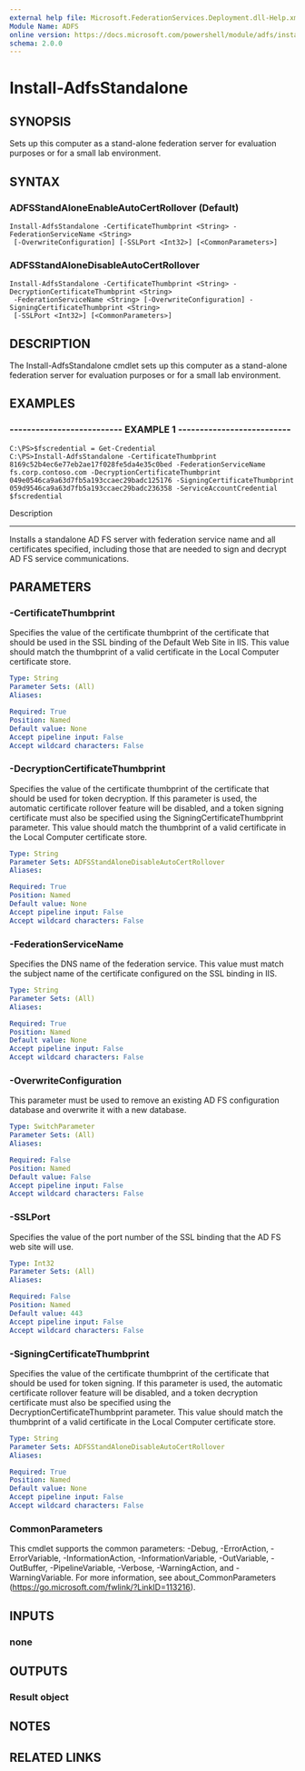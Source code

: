 ```yaml
---
external help file: Microsoft.FederationServices.Deployment.dll-Help.xml
Module Name: ADFS
online version: https://docs.microsoft.com/powershell/module/adfs/install-adfsstandalone?view=windowsserver2012-ps&wt.mc_id=ps-gethelp
schema: 2.0.0
---
```


# Install-AdfsStandalone

## SYNOPSIS
Sets up this computer as a stand-alone federation server for evaluation purposes or for a small lab environment.

## SYNTAX

### ADFSStandAloneEnableAutoCertRollover (Default)
```
Install-AdfsStandalone -CertificateThumbprint <String> -FederationServiceName <String>
 [-OverwriteConfiguration] [-SSLPort <Int32>] [<CommonParameters>]
```

### ADFSStandAloneDisableAutoCertRollover
```
Install-AdfsStandalone -CertificateThumbprint <String> -DecryptionCertificateThumbprint <String>
 -FederationServiceName <String> [-OverwriteConfiguration] -SigningCertificateThumbprint <String>
 [-SSLPort <Int32>] [<CommonParameters>]
```

## DESCRIPTION
The Install-AdfsStandalone cmdlet sets up this computer as a stand-alone federation server for evaluation purposes or for a small lab environment.

## EXAMPLES

### -------------------------- EXAMPLE 1 --------------------------
```
C:\PS>$fscredential = Get-Credential
C:\PS>Install-AdfsStandalone -CertificateThumbprint 8169c52b4ec6e77eb2ae17f028fe5da4e35c0bed -FederationServiceName fs.corp.contoso.com -DecryptionCertificateThumbprint ‎049e0546ca9a63d7fb5a193ccaec29badc125176 -SigningCertificateThumbprint ‎059d9546ca9a63d7fb5a193ccaec29badc236358 -ServiceAccountCredential $fscredential
```

Description

-----------

Installs a standalone AD FS server with federation service name and all certificates specified, including those that are needed to sign and decrypt AD FS service communications.

## PARAMETERS

### -CertificateThumbprint
Specifies the value of the certificate thumbprint of the certificate that should be used in the SSL binding of the Default Web Site in IIS. 
This value should match the thumbprint of a valid certificate in the Local Computer certificate store.

```yaml
Type: String
Parameter Sets: (All)
Aliases: 

Required: True
Position: Named
Default value: None
Accept pipeline input: False
Accept wildcard characters: False
```

### -DecryptionCertificateThumbprint
Specifies the value of the certificate thumbprint of the certificate that should be used for token decryption. 
If this parameter is used, the automatic certificate rollover feature will be disabled, and a token signing certificate must also be specified using the SigningCertificateThumbprint parameter. 
This value should match the thumbprint of a valid certificate in the Local Computer certificate store.

```yaml
Type: String
Parameter Sets: ADFSStandAloneDisableAutoCertRollover
Aliases: 

Required: True
Position: Named
Default value: None
Accept pipeline input: False
Accept wildcard characters: False
```

### -FederationServiceName
Specifies the DNS name of the federation service. 
This value must match the subject name of the certificate configured on the SSL binding in IIS.

```yaml
Type: String
Parameter Sets: (All)
Aliases: 

Required: True
Position: Named
Default value: None
Accept pipeline input: False
Accept wildcard characters: False
```

### -OverwriteConfiguration
This parameter must be used to remove an existing AD FS configuration database and overwrite it with a new database.

```yaml
Type: SwitchParameter
Parameter Sets: (All)
Aliases: 

Required: False
Position: Named
Default value: False
Accept pipeline input: False
Accept wildcard characters: False
```

### -SSLPort
Specifies the value of the port number of the SSL binding that the AD FS web site will use.

```yaml
Type: Int32
Parameter Sets: (All)
Aliases: 

Required: False
Position: Named
Default value: 443
Accept pipeline input: False
Accept wildcard characters: False
```

### -SigningCertificateThumbprint
Specifies the value of the certificate thumbprint of the certificate that should be used for token signing. 
If this parameter is used, the automatic certificate rollover feature will be disabled, and a token decryption certificate must also be specified using the DecryptionCertificateThumbprint parameter. 
This value should match the thumbprint of a valid certificate in the Local Computer certificate store.

```yaml
Type: String
Parameter Sets: ADFSStandAloneDisableAutoCertRollover
Aliases: 

Required: True
Position: Named
Default value: None
Accept pipeline input: False
Accept wildcard characters: False
```

### CommonParameters
This cmdlet supports the common parameters: -Debug, -ErrorAction, -ErrorVariable, -InformationAction, -InformationVariable, -OutVariable, -OutBuffer, -PipelineVariable, -Verbose, -WarningAction, and -WarningVariable. For more information, see about_CommonParameters (https://go.microsoft.com/fwlink/?LinkID=113216).

## INPUTS

### none

## OUTPUTS

### Result object

## NOTES

## RELATED LINKS

